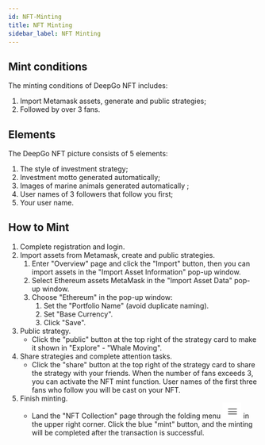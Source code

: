 ```yaml
---
id: NFT-Minting
title: NFT Minting
sidebar_label: NFT Minting
---
```


## Mint conditions
The minting conditions of DeepGo NFT includes: 

1. Import Metamask assets, generate and public strategies; 
1. Followed by over 3 fans.
## Elements 
The DeepGo NFT picture consists of 5 elements: 

1. The style of investment strategy; 
1. Investment motto generated automatically; 
1. Images of marine animals generated automatically ; 
1. User names of 3 followers that follow you first;
1. Your user name.
## How to Mint

1. Complete registration and login.
1. Import assets from Metamask, create and public strategies.
   1. Enter "Overview" page and click the "Import" button, then you can import assets in the "Import Asset Information" pop-up window.
   1. Select Ethereum assets MetaMask in the "Import Asset Data" pop-up window.
   1. Choose "Ethereum" in the pop-up window:
      1. Set the "Portfolio Name" (avoid duplicate naming).
      1. Set "Base Currency".
      1. Click "Save".
3. Public strategy.
   - Click the "public" button at the top right of the strategy card to make it shown in "Explore" - "Whale Moving".
4. Share strategies and complete attention tasks.
   - Click the "share" button at the top right of the strategy card to share the strategy with your friends. When the number of fans exceeds 3, you can activate the NFT mint function. User names of the first three fans who follow you will be cast on your NFT.
5. Finish minting.
   - Land the "NFT Collection" page through the folding menu ![](/img/menu.png) in the upper right corner. Click the blue "mint" button, and the minting will be completed after the transaction is successful.

